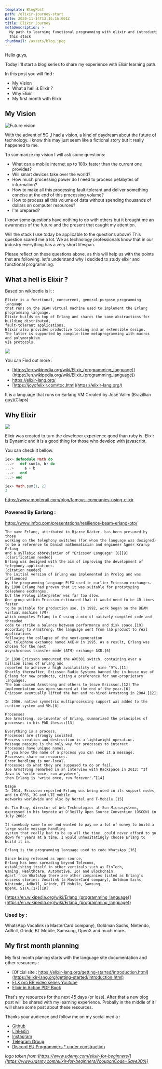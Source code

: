 ```yaml
---
template: BlogPost
path: /elixir-journey-start
date: 2020-11-14T13:16:16.001Z
title: Elixir Journey
metaDescription: >
  My path to learning functional programming with elixir and introduction of
  this stack
thumbnail: /assets/blog.jpeg
---
```

Hello guys, 

Today I'll start a blog series to share my experience with Elixir learning path.

In this post you will find :

* My Vision
* What a hell is Elixir ?
* Why Elixir
* My first month with Elixir

## My Vision

![](/assets/I93-Corridor.jpg "Future vision")

With the advent of 5G ,I had a vision, a kind of daydream about the future of technology. I know this may just seem like a fictional story but it really happened to me.

To summarize my vision I will ask some questions:

* What can a mobile internet up to 100x faster than the current one provides?
* Will smart devices take over the world?
* How much processing power do I need to process petabytes of information?
* How to make all this processing fault-tolerant and deliver something concise at the end of this processing volume?
* How to process all this volume of data without spending thousands of dollars on computer resources?
* I'm prepared?

I know some questions have nothing to do with others but it brought me an awareness of the future and the present that caught my attention.

Will the stack I use today be applicable to the questions above? This question scared me a lot. We as technology professionals know that in our industry everything has a very short lifespan.

Please reflect on these questions above, as this will help us with the points that are following. let's understand why I decided to study elixir and functional programming.

## What a hell is Elixir ?

Based on wikipedia is it : 

```
Elixir is a functional, concurrent, general-purpose programming language
that runs on the BEAM virtual machine used to implement the Erlang programming language.
Elixir builds on top of Erlang and shares the same abstractions for building distributed,
fault-tolerant applications. 
Elixir also provides productive tooling and an extensible design. 
The latter is supported by compile-time metaprogramming with macros and polymorphism
via protocols.
```

[![](http://img.youtube.com/vi/8Ng6TfAj7Sk/0.jpg)](http://www.youtube.com/watch?v=8Ng6TfAj7Sk)

You can Find out more : 

* [https://en.wikipedia.org/wiki/Elixir_(programming_language)](https://en.wikipedia.org/wiki/Elixir_(programming_language))
* <https://elixir-lang.org/>
* [https://joyofelixir.com/toc.html](https://elixir-lang.org/)

It is a language that runs on Earlang VM Created by José Valim (Brazillian guy)(Claps)

## Why Elixir

[![](http://img.youtube.com/vi/EXE7NUxBKrk/0.jpg)](http://www.youtube.com/watch?v=EXE7NUxBKrk)

Elixir was created to turn the developer experience good than ruby is. Elixir is Dynamic and it is a good thing for those who develop with javascript.

You can check it bellow:

```elixir
iex> defmodule Math do
...>   def sum(a, b) do
...>     a + b
...>   end
...> end

iex> Math.sum(1, 2)
3
```

<https://www.monterail.com/blog/famous-companies-using-elixir>

### Powered By Earlang :

<https://www.infoq.com/presentations/resilience-beam-erlang-otp/>

```
The name Erlang, attributed to Bjarne Däcker, has been presumed by those
working on the telephony switches (for whom the language was designed) 
to be a reference to Danish mathematician and engineer Agner Krarup Erlang 
and a syllabic abbreviation of "Ericsson Language".[6][9][clarification needed] 
Erlang was designed with the aim of improving the development of telephony applications.
[citation needed] 
The initial version of Erlang was implemented in Prolog and was influenced 
by the programming language PLEX used in earlier Ericsson exchanges.
By 1988 Erlang had proven that it was suitable for prototyping telephone exchanges,
but the Prolog interpreter was far too slow. 
One group within Ericsson estimated that it would need to be 40 times faster
to be suitable for production use. In 1992, work began on the BEAM virtual machine (VM)
which compiles Erlang to C using a mix of natively compiled code and threaded 
code to strike a balance between performance and disk space.[10] 
According to Armstrong, the language went from lab product to real applications 
following the collapse of the next-generation 
AXE telephone exchange named AXE-N in 1995. As a result, Erlang was chosen for the next 
asynchronous transfer mode (ATM) exchange AXD.[6]

In 1998 Ericsson announced the AXD301 switch, containing over a million lines of Erlang and 
reported to achieve a high availability of nine "9"s.[11] 
Shortly thereafter, Ericsson Radio Systems banned the in-house use of Erlang for new products, citing a preference for non-proprietary languages.
The ban caused Armstrong and others to leave Ericsson.[12] The implementation was open-sourced at the end of the year.[6] 
Ericsson eventually lifted the ban and re-hired Armstrong in 2004.[12]

In 2006, native symmetric multiprocessing support was added to the runtime system and VM.[6]

Processes
Joe Armstrong, co-inventor of Erlang, summarized the principles of processes in his PhD thesis:[13]

Everything is a process.
Processes are strongly isolated.
Process creation and destruction is a lightweight operation.
Message passing is the only way for processes to interact.
Processes have unique names.
If you know the name of a process you can send it a message.
Processes share no resources.
Error handling is non-local.
Processes do what they are supposed to do or fail.
Joe Armstrong remarked in an interview with Rackspace in 2013: "If Java is 'write once, run anywhere', 
then Erlang is 'write once, run forever'.”[14]

Usage
In 2014, Ericsson reported Erlang was being used in its support nodes, and in GPRS, 3G and LTE mobile 
networks worldwide and also by Nortel and T-Mobile.[15]

As Tim Bray, director of Web Technologies at Sun Microsystems, expressed in his keynote at O'Reilly Open Source Convention (OSCON) in July 2008:

If somebody came to me and wanted to pay me a lot of money to build a large scale message handling 
system that really had to be up all the time, could never afford to go down for years at a time, I would unhesitatingly choose Erlang to build it in.

Erlang is the programming language used to code WhatsApp.[16]

Since being released as open source, 
Erlang has been spreading beyond Telecoms, 
establishing itself in other verticals such as FinTech, 
Gaming, Healthcare, Automotive, IoT and Blockchain. 
Apart from WhatsApp there are other companies listed as Erlang’s 
success stories: Vocalink (a MasterCard company), Goldman Sachs, 
Nintendo, AdRoll, Grindr, BT Mobile, Samsung,
OpenX, SITA.[17][18]
```

[https://en.wikipedia.org/wiki/Erlang_(programming_language)](https://en.wikipedia.org/wiki/Erlang_(programming_language))

### Used by :

WhatsApp Vocalink (a MasterCard company), Goldman Sachs, Nintendo, AdRoll, Grindr, BT Mobile, Samsung, OpenX and much more...

## My first month planning

My first month planing starts with the language site documentation and other resources : 

* [Oficial site : https://elixir-lang.org/getting-started/introduction.html](https://elixir-lang.org/getting-started/introduction.html)
* [ELX pro BR video series Youtube](https://www.youtube.com/playlist?list=PLEs0qgZpGeOVQFnsN9t93rr5KjlKGU2oS)
* [Elixir in Action PDF Book](https://www.amazon.com/Elixir-Action-Sa%C5%A1a-Juri-cacute/dp/161729201X)

That's my resources for the next 45 days (or less). After that a new blog post will be shared with my learning experience.
Probally in the middle of it I will share some post about these resources.

Thanks your audience and follow me on my social media : 

* [Github](https://github.com/freddneos)
* [Linkedin](https://www.linkedin.com/in/fredericobezerra/)
* [Instagram](https://www.instagram.com/frederico.eu/)
* [Telegram Group](https://t.me/joinchat/LV4JQRl7VBWr677GO7Fv9w)
* [Discord EU Programmers  * under construction](<>)

*logo taken from:[https://www.udemy.com/elixir-for-beginners/](https://www.udemy.com/elixir-for-beginners/?couponCode=Save30%)*
